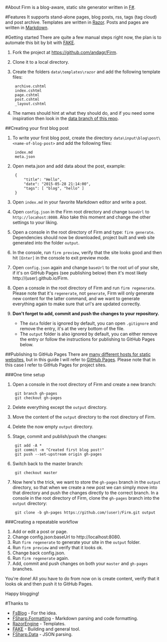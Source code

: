 #About
Firm is a blog-aware, static site generator written in [F#](http://fsharp.org).

#Features
It supports stand-alone pages, blog posts, rss, tags (tag cloud) and post archive. Templates are written in [Razor](https://github.com/Antaris/RazorEngine). Posts and pages are written in [Markdown](http://daringfireball.net/projects/markdown/).

#Getting started
There are quite a few manual steps right now, the plan is to automate this bit by bit with [FAKE](https://github.com/fsharp/FAKE).

1. Fork the project at https://github.com/andagr/Firm.
2. Clone it to a local directory.
3. Create the folders `data\templates\razor` and add the following template files:

        archive.cshtml
        index.cshtml
        page.cshtml
        post.cshtml
        _layout.cshtml

4. The names should hint at what they should do, and if you need some inspiration then look in the [data branch of this repo](https://github.com/andagr/Firm/tree/data).

##Creating your first blog post
1. To write your first blog post, create the directory `data\input\blog\post\<name-of-blog-post>` and add the following files:

    	index.md
    	meta.json

2. Open meta.json and add data about the post, example:

        {
            "title": "Hello",
            "date": "2015-05-28 21:14:00",
            "tags": [ "blog", "hello" ]
        }

3. Open `index.md` in your favorite Markdown editor and write a post.
4. Open `config.json` in the Firm root directory and change `baseUrl` to `http://locahost:8080`. Also take this moment and change the other settings to your liking.
5. Open a console in the root directory of Firm and type: `firm generate`. Dependencies should now be downloaded, project built and web site generated into the folder `output`.
6. In the console, run `firm preview`, verify that the site looks good and then hit `[Enter]` in the console to exit preview mode.
7. Open `config.json` again and change `baseUrl` to the root url of your site, if it's on GitHub Pages (see publishing below) then it's most likely http://(user).github.io/Firm.
8. Open a console in the root directory of Firm and run `firm regenerate`. Please note that it's `regenerate`, not `generate`, Firm will only generate new content for the latter command, and we want to generate everything again to make sure that url's are updated correctly.
9. **Don't forget to add, commit and push the changes to your repository.**
	* The `data` folder is ignored by default, you can open `.gitignore` and remove the entry, it's at the very bottom of the file.
	* The `output` folder is also ignored by default, you can either remove the entry or follow the instructions for publishing to GitHub Pages below.

##Publishing to GitHub Pages
There are [many different hosts for static websites](https://www.google.com/search?q=static+website+hosting), but in this guide I will refer to [GitHub Pages](https://pages.github.com/). Please note that in this case I refer to GitHub Pages for project sites.

###One time setup
1. Open a console in the root directory of Firm and create a new branch:

        git branch gh-pages
        git checkout gh-pages

2. Delete everything except the `output` directory.
3. Move the content of the `output` directory to the root directory of Firm.
4. Delete the now empty `output` directory.
5. Stage, commit and publish/push the changes:

        git add -A *
        git commit -m "Created first blog post!"
        git push --set-upstream origin gh-pages

6. Switch back to the master branch:

        git checkout master

7. Now here's the trick, we want to store the `gh-pages` branch in the `output` directory, so that when we create a new post we can simply move into that directory and push the changes directly to the correct branch. In a console in the root directory of Firm, clone the `gh-pages` branch into the `output` directory:

        git clone -b gh-pages https://github.com/(user)/Firm.git output

###Creating a repeatable workflow

1. Add or edit a post or page.
2. Change config.json:baseUrl to http://localhost:8080.
3. Run `firm regenerate` to generate your site in the `output` folder.
4. Run `firm preview` and verify that it looks ok.
5. Change back config.json.
6. Run `firm regenerate` again.
6. Add, commit and push changes on both your `master` and `gh-pages` branches.

You're done! All you have to do from now on is create content, verify that it looks ok and then push it to GitHub Pages.

Happy blogging!

#Thanks to

* [FsBlog](https://github.com/fsprojects/FsBlog) - For the idea.
* [FSharp.Formatting](https://github.com/tpetricek/FSharp.Formatting) - Markdown parsing and code formatting.
* [RazorEngine](https://github.com/Antaris/RazorEngine) - Templates.
* [FAKE](https://github.com/fsharp/FAKE) - Building and general tool.
* [FSharp.Data](https://github.com/fsharp/FSharp.Data) - JSON parsing.
